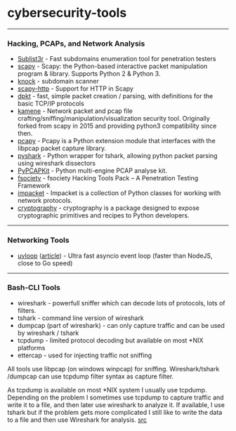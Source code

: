 # cybersecurity-tools


-------------
### Hacking, PCAPs, and Network Analysis
- [Sublist3r](https://github.com/aboul3la/Sublist3r) - Fast subdomains enumeration tool for penetration testers
- [scapy](https://github.com/secdev/scapy) - Scapy: the Python-based interactive packet manipulation program & library. Supports Python 2 & Python 3.
- [knock](https://github.com/guelfoweb/knock) - subdomain scanner
- [scapy-http](https://github.com/invernizzi/scapy-http) - Support for HTTP in Scapy
- [dpkt](https://github.com/kbandla/dpkt) - fast, simple packet creation / parsing, with definitions for the basic TCP/IP protocols
- [kamene](https://github.com/phaethon/kamene) - Network packet and pcap file crafting/sniffing/manipulation/visualization security tool. Originally forked from scapy in 2015 and providing python3 compatibility since then.
- [pcapy](https://github.com/SecureAuthCorp/pcapy) - Pcapy is a Python extension module that interfaces with the libpcap packet capture library.
- [pyshark](https://github.com/KimiNewt/pyshark) - Python wrapper for tshark, allowing python packet parsing using wireshark dissectors
- [PyPCAPKit](https://github.com/JarryShaw/PyPCAPKit) - Python multi-engine PCAP analyse kit.
- [fsociety](https://github.com/Manisso/fsociety) - fsociety Hacking Tools Pack – A Penetration Testing Framework
- [impacket](https://github.com/SecureAuthCorp/impacket) - Impacket is a collection of Python classes for working with network protocols.
- [cryptography](https://github.com/pyca/cryptography) - cryptography is a package designed to expose cryptographic primitives and recipes to Python developers.

-------------
### Networking Tools
- [uvloop](https://github.com/MagicStack/uvloop) ([article](https://magic.io/blog/uvloop-blazing-fast-python-networking/)) - Ultra fast asyncio event loop (faster than NodeJS, close to Go speed)

-------------
### Bash-CLI Tools

- wireshark - powerfull sniffer which can decode lots of protocols, lots of filters.
- tshark - command line version of wireshark
- dumpcap (part of wireshark) - can only capture traffic and can be used by wireshark / tshark
- tcpdump - limited protocol decoding but available on most *NIX platforms
- ettercap - used for injecting traffic not sniffing

All tools use libpcap (on windows winpcap) for sniffing. Wireshark/tshark /dumpcap can use tcpdump filter syntax as capture filter.

As tcpdump is available on most \*NIX system I usually use tcpdump. Depending on the problem I sometimes use tcpdump to capture traffic and write it to a file, and then later use wireshark to analyze it. If available, I use tshark but if the problem gets more complicated I still like to write the data to a file and then use Wireshark for analysis.
[src](https://networkengineering.stackexchange.com/questions/10073/difference-between-sniffer-tools)
